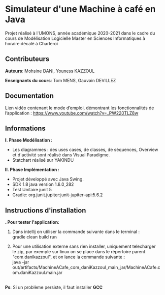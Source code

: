 # Simulateur d'une Machine à café en Java

Projet réalisé à l'UMONS, année académique 2020-2021
dans le cadre du cours de Modélisation Logicielle
Master en Sciences Informatiques
à horaire décalé à Charleroi

## Contributeurs

**Auteurs**: Mohsine DANI, Youness KAZZOUL

**Enseignants du cours**: Tom MENS, Gauvain DEVILLEZ


## Documentation

Lien vidéo contenant le mode d’emploi, démontrant les fonctionnalités de l’application :
https://www.youtube.com/watch?v=_PW220TLZ8w


## Informations

**I. Phase Modélisation :**
- Les diagrammes : des uses cases, de classes, de séquences, Overview et d'activité sont réalisé dans Visual Paradigme.
- Statchart réalisé sur YAKINDU


**II. Phase Implémentation :**
- Projet développé avec Java Swing.
- SDK 1.8 java version 1.8.0_282
- Test Unitaire junit 5
- Gradle: org.junit.jupiter:junit-jupiter-api:5.6.2


## Instructions d'installation

**. Pour tester l'application:**
1. Dans intellij on utiliser la commande suivante dans le terminal :<br/>
gradle clean build run<br/>

2. Pour une utilisation externe sans rien installer, uniquement telecharger le zip, par exemple sur linux on se place dans le répertoire parent "com.danikazzoul", et on lance la commande suivante :<br/>
java -jar out/artifacts/MachineACafe_com_daniKazzoul_main_jar/MachineACafe.com.daniKazzoul.main.jar<br/><br/>


**Ps**: Si un problème persiste, il faut installer **GCC**




